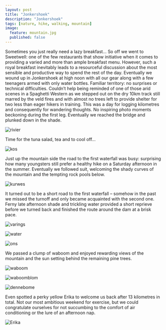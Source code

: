```yaml
---
layout: post
title: "Jonkershoek"
description: "Jonkershoek"
tags: [nature, hike, walking, mountain]
image:
  feature: mountain.jpg
  published: false
---
```


Sometimes you just really need a lazy breakfast... So off we went to Sweetwell: one of the few restaurants that show initiative when it comes to providing a varied and more than ample breakfast menu. However, such a royal breakfast inevitably leads to a resourceful discussion about the most sensible and productive way to spend the rest of the day. Eventually we wound up in Jonkershoek at high noon with all our gear along with a few teenagers armed with only water bottles. Familiar territory: no surprises or technical difficulties. Couldn’t help being reminded of one of those arid scenes in a Spaghetti Western as we stepped out on the dry 10km track still marred by the veld fires and with almost no trees left to provide shelter for two less than eager hikers in training. This was a day for logging kilometres and consequently for wandering thoughts. No inspiring photo moments beckoning during the first leg. Eventually we reached the bridge and plunked down in the shade. 

![rivier](https://lh3.googleusercontent.com/-gYqUy_5y2K0/VtMyo9dXAuI/AAAAAAAApus/aUrSU2Ufd1YXko-jkWAOB5NsvIq5uxYhwCCo/s640-Ic42/IMG_1466.JPG)

Time for the tuna salad, tea and to cool off...

![kos](https://lh3.googleusercontent.com/-_tE6DEAXOdI/VtMyo7R4-tI/AAAAAAAApus/TB4IJiQJLZQ-SjBHY6bRQtgSV6dwh2HxwCCo/s640-Ic42/IMG_1460.JPG)

Just up the mountain side the road to the first waterfall was busy: surprising how many youngsters still prefer a healthy hike on a Saturday afternoon in the summer. Eventually we followed suit, welcoming the shady curves of the mountain and the tempting rock pools below. 

![kurwes](https://lh3.googleusercontent.com/-wSLgSwvseAY/VtMyo3sex0I/AAAAAAAApus/1Y-kphdfezQAme_KE6zRWcnB8aJZK4eiQCCo/s640-Ic42/IMG_1471.JPG)

It turned out to be a short road to the first waterfall – somehow in the past we missed the turnoff and only became acquainted with the second one. Ferny late afternoon shade and trickling water provided a short reprieve before we turned back and finished the route around the dam at a brisk pace.

![varings](https://lh3.googleusercontent.com/-6oym8CTGAIU/VtMyo5FWszI/AAAAAAAApus/vkMHVrJOKiwfZg82G5CujOFxF06-U2hvQCCo/s640-Ic42/IMG_1474.JPG)

![water](https://lh3.googleusercontent.com/-HGHSG1kISHc/VtMyo0tOrEI/AAAAAAAApus/SofkXL-nkjwVfo0pVjnZim3lv_YoEaKggCCo/s800-Ic42/IMG_1477.JPG)

![ons](https://lh3.googleusercontent.com/-x1fM9ZDJG8Q/VtMyo7LT86I/AAAAAAAApus/QCzTBMs9IY8MHSJG_E2FvUTFiTUd1KRRwCCo/s640-Ic42/IMG_1481.JPG)

We passed a clump of waboom and enjoyed rewarding views of the mountain and the sun setting behind the remaining pine trees. 

![waboom](https://lh3.googleusercontent.com/-4tfH35RPNs4/VvThiW64WVI/AAAAAAAApus/2TyL_XfGrJE4SGwntzwO-_lF30owfg2MgCCo/s640-Ic42/IMG_0640.JPG)

![waboomblom](https://lh3.googleusercontent.com/-x5KtyrTmxow/VvThieqCCJI/AAAAAAAApus/VIlfM728GUQtWMMuYvxGZ2JNxptpvS8GgCCo/s640-Ic42/IMG_0654.JPG)

![dennebome](https://lh3.googleusercontent.com/-5JIwB0WmP_0/VtMyozf6xCI/AAAAAAAApus/_1v8LJOfC9khCf17JrirTsY2ETWCRpQ8ACCo/s800-Ic42/IMG_1483-PANO.jpg)

Even spotted a perky yellow Erika to welcome us back after 13 kilometres in total. Not our most ambitious weekend for exercise, but we could congratulate ourselves for not succumbing to the comfort of air conditioning or the lure of an afternoon nap.

![Erika](https://lh3.googleusercontent.com/-yyHWz4lvuA4/VvThiWBgvWI/AAAAAAAApus/goqUsxFInGkaCEfSL3GMz0_zp8kkILYAgCCo/s640-Ic42/IMG_0672.JPG)

